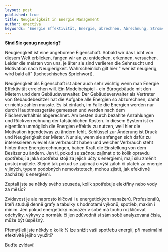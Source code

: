 ```yaml
---
layout: post
published: true
title: Neugierigkeit in Energie Management
author: enectiva
keywords: "Energie Effektivität, Energie, abrechnen, Abrechnung, Stromverbrauch, Wasserverbrauch"
---
```


**Sind Sie genug neugierig?**

Neugierigkeit ist eine angeborene Eigenschaft. Sobald wir das Licht von diesem Welt erblicken, fangen wir an zu entdecken, erkennen, versuchen. Leider die meisten von uns, je älter sie sind verlieren die Sehnsucht und Motivation nach Neugierigkeit. Wahrscheinlich gilt hier " wer ist neugierig, wird bald alt" (tscheschisches Sprichwort).

Neugierigkeit als Eigenschaft ist aber auch sehr wichtig wenn man Energie Effektivität erreichen will. Ein Modelbeispiel - ein Bürogebäude mit den Mietern und dem Gebäudeverwalter. Der Gebäudeverwalter als Vertreter von Gebäudebesitzer hat die Aufgabe alle Energien so abzurechnen, damit er nichts zahlen musste. Es ist einfach, im Falle die Energien werden nur durch Hauptmessgeräte gemessen und werden nach dem Flächenverhältnis abgerechnet. Am besten durch bezahlte Anzahlungen und Rückverrechnung der tatsächlichen Kosten. In diesem System ist er eigentlich unmöglich die Energien effektiv zu nutzen, weil hier die Motivation irgendetwas zu ändern fehlt. Schlüssel zur Änderung ist Druck und Neugierigkeit der Mieter. Nur sie, wenn sie anfangen sich dafür zu interessieren wieviel sie verbraucht haben und welcher Verbrauch steht hinter ihrer Energierechnungen, haben Kraft die Einstellung von dem Besitzer zu ändern. Jen ti, pokud se začnou zajímat o to kolik opravdu spotřebují a jaká spotřeba stojí za jejich účty s energiemi, mají sílu změnit postoj majitele. Stejně tak pokud se zajímají o výši záloh či plateb za energie v jiných, typem podobných nemovistotech, mohou zjistit, jak efektivně zacházejí s energiemi.

Zeptali jste se někdy svého souseda, kolik spotřebuje elektřiny nebo vody za měsíc?

Zvídavost je ale naprosto klíčová i u energetických manažerů. Profesionálů, kteří studují denně grafy a tabulky s hodnotami výkonů, spotřeb, maxim i minim. Jen pokud energetický manažer v sobě má touhu rozklíčovat odchylky, výkyvy z normálu či jen zdůvodnit si sám sobě analyzovaná čísla, může být úspěšný. 

Přemýšleli jste někdy o kolik % lze snížit vaši spotřebu energií, při maximální efektivitě jejího využití?

Buďte zvídaví!
